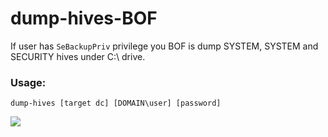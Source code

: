 # dump-hives-BOF

If user has ``SeBackupPriv`` privilege you BOF is dump SYSTEM, SYSTEM and SECURITY hives under C:\ drive.

### Usage:
``dump-hives [target dc] [DOMAIN\user] [password]``

![](https://raw.githubusercontent.com/erberkan/dump-hives-BOF/main/dump-hives.png)

